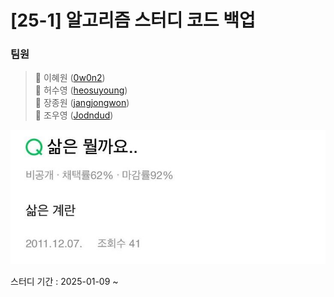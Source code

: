 # [25-1] 알고리즘 스터디 코드 백업
### 팀원
>🐙 이혜원 ([0w0n2](https://github.com/0w0n2))  
>🦦 허수영 ([heosuyoung](https://github.com/heosuyoung))  
>🐬 장종원 ([jangjongwon](https://github.com/jangjongwon))  
>🦖 조우영 ([Jodndud](https://github.com/Jodndud))  

   
![이미지](etc/1.jpg)  
  
스터디 기간 : 2025-01-09 ~